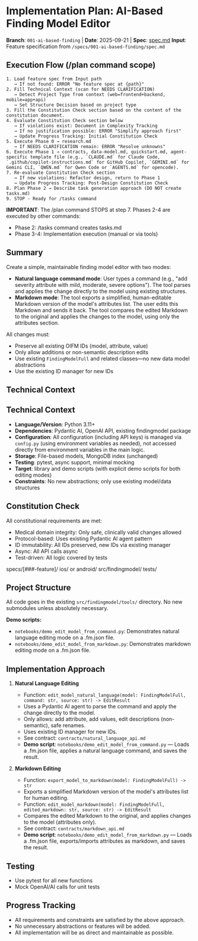 

# Implementation Plan: AI-Based Finding Model Editor

**Branch**: `001-ai-based-finding` | **Date**: 2025-09-21 | **Spec**: [spec.md](spec.md)
**Input**: Feature specification from `/specs/001-ai-based-finding/spec.md`

## Execution Flow (/plan command scope)
```
1. Load feature spec from Input path
   → If not found: ERROR "No feature spec at {path}"
2. Fill Technical Context (scan for NEEDS CLARIFICATION)
   → Detect Project Type from context (web=frontend+backend, mobile=app+api)
   → Set Structure Decision based on project type
3. Fill the Constitution Check section based on the content of the constitution document.
4. Evaluate Constitution Check section below
   → If violations exist: Document in Complexity Tracking
   → If no justification possible: ERROR "Simplify approach first"
   → Update Progress Tracking: Initial Constitution Check
5. Execute Phase 0 → research.md
   → If NEEDS CLARIFICATION remain: ERROR "Resolve unknowns"
6. Execute Phase 1 → contracts, data-model.md, quickstart.md, agent-specific template file (e.g., `CLAUDE.md` for Claude Code, `.github/copilot-instructions.md` for GitHub Copilot, `GEMINI.md` for Gemini CLI, `QWEN.md` for Qwen Code or `AGENTS.md` for opencode).
7. Re-evaluate Constitution Check section
   → If new violations: Refactor design, return to Phase 1
   → Update Progress Tracking: Post-Design Constitution Check
8. Plan Phase 2 → Describe task generation approach (DO NOT create tasks.md)
9. STOP - Ready for /tasks command
```

**IMPORTANT**: The /plan command STOPS at step 7. Phases 2-4 are executed by other commands:
- Phase 2: /tasks command creates tasks.md
- Phase 3-4: Implementation execution (manual or via tools)

## Summary
Create a simple, maintainable finding model editor with two modes:
- **Natural language command mode**: User types a command (e.g., "add severity attribute with mild, moderate, severe options"). The tool parses and applies the change directly to the model using existing structures.
- **Markdown mode**: The tool exports a simplified, human-editable Markdown version of the model's attributes list. The user edits this Markdown and sends it back. The tool compares the edited Markdown to the original and applies the changes to the model, using only the attributes section.

All changes must:
- Preserve all existing OIFM IDs (model, attribute, value)
- Only allow additions or non-semantic description edits
- Use existing `FindingModelFull` and related classes—no new data model abstractions
- Use the existing ID manager for new IDs

## Technical Context
## Technical Context
- **Language/Version**: Python 3.11+
- **Dependencies**: Pydantic AI, OpenAI API, existing findingmodel package
- **Configuration**: All configuration (including API keys) is managed via `config.py` (using environment variables as needed), not accessed directly from environment variables in the main logic.
- **Storage**: File-based models, MongoDB index (unchanged)
- **Testing**: pytest, async support, minimal mocking
- **Target**: library and demo scripts (with explicit demo scripts for both editing modes)
- **Constraints**: No new abstractions; only use existing model/data structures

## Constitution Check
All constitutional requirements are met:
- Medical domain integrity: Only safe, clinically valid changes allowed
- Protocol-based: Uses existing Pydantic AI agent pattern
- ID immutability: All IDs preserved, new IDs via existing manager
- Async: All API calls async
- Test-driven: All logic covered by tests

specs/[###-feature]/
ios/ or android/
src/findingmodel/
tests/

## Project Structure
All code goes in the existing `src/findingmodel/tools/` directory. No new submodules unless absolutely necessary.

**Demo scripts:**
- `notebooks/demo_edit_model_from_command.py`: Demonstrates natural language editing mode on a .fm.json file.
- `notebooks/demo_edit_model_from_markdown.py`: Demonstrates markdown editing mode on a .fm.json file.

## Implementation Approach

1. **Natural Language Editing**
   - Function: `edit_model_natural_language(model: FindingModelFull, command: str, source: str) -> EditResult`
   - Uses a Pydantic AI agent to parse the command and apply the change directly to the model.
   - Only allows: add attribute, add values, edit descriptions (non-semantic), safe renames.
   - Uses existing ID manager for new IDs.
   - See contract: `contracts/natural_language_api.md`
   - **Demo script**: `notebooks/demo_edit_model_from_command.py` — Loads a .fm.json file, applies a natural language command, and saves the result.

2. **Markdown Editing**
   - Function: `export_model_to_markdown(model: FindingModelFull) -> str`
   - Exports a simplified Markdown version of the model's attributes list for human editing.
   - Function: `edit_model_markdown(model: FindingModelFull, edited_markdown: str, source: str) -> EditResult`
   - Compares the edited Markdown to the original, and applies changes to the model (attributes only).
   - See contract: `contracts/markdown_api.md`
   - **Demo script**: `notebooks/demo_edit_model_from_markdown.py` — Loads a .fm.json file, exports/imports attributes as markdown, and saves the result.

## Testing
- Use pytest for all new functions
- Mock OpenAI/AI calls for unit tests

## Progress Tracking
- All requirements and constraints are satisfied by the above approach.
- No unnecessary abstractions or features will be added.
- All implementation will be as direct and maintainable as possible.
